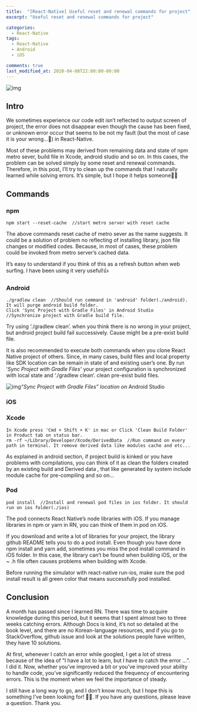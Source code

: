 ```yaml
---
title:  "[React-Native] Useful reset and renewal commands for project"
excerpt: "Useful reset and renewal commands for project"

categories:
  - React-Native
tags:
  - React-Native
  - Android
  - iOS

comments: true
last_modified_at: 2020-04-08T22:00:00-00:00
---
```


![img](https://cdn-images-1.medium.com/max/1760/1*gzu_yywahA7forBLGcfOFA.jpeg)

## Intro

We sometimes experience our code edit isn’t reflected to output screen of project, the error does not disappear even though the cause has been fixed, or unknown error occur that seems to be not my fault (but the most of case it is your wrong…🥴) in React-Native.

Most of these problems may derived from remaining data and state of npm metro sever, build file in Xcode, android studio and so on. In this cases, the problem can be solved simply by some reset and renewal commands. Therefore, in this post, I’ll try to clean up the commands that I naturally learned while solving errors. It’s simple, but I hope it helps someone🙏🏻

## Commands

### npm

```
npm start --reset-cache  //start metro server with reset cache
```

The above commands reset cache of metro sever as the name suggests. It could be a solution of problem no reflecting of installing library, json file changes or modified codes. Because, in most of cases, these problem could be invoked from metro server’s cached data.

It’s easy to understand if you think of this as a refresh button when web surfing. I have been using it very useful!👍

### Android

```
./gradlew clean  //Should run command in 'android' folder(./android). It will purge android build folder.
Click 'Sync Project with Gradle Files' in Android Studio         //Synchronize project with Gradle build file.
```

Try using ‘./gradlew clean’. when you think there is no wrong in your project, but android project build fail successively. Cause might be a pre-exist build file.

It is also recommended to execute both commands when you clone React Native project of others. Since, in many cases, build files and local property like SDK location can be remain in state of and existing user’s one. By run ‘*Sync Project with Gradle Files’* your project configuration is synchronized with local state and ‘./gradlew clean’. clean pre-exist build files.

![img](https://cdn-images-1.medium.com/max/1760/1*x6S7qyUa1NIOgTTRcR9uyw.png)*“Sync Project with Gradle Files” location on* Android Studio

### iOS

### Xcode

```
In Xcode press 'Cmd + Shift + K' in mac or Click 'Clean Build Folder' in Product tab on status bar.
rm -rf ~/Library/Developer/Xcode/DerivedData  //Run command on every path in terminal. It remove derived data like modules cache and etc...
```

As explained in android section, if project build is kinked or you have problems with compilations, you can think of it as clean the folders created by an existing build and Derived data , that like generated by system include module cache for pre-compiling and so on…

### Pod

```
pod install  //Install and renewal pod files in ios folder. It should run on ios folder(./ios)
```

The pod connects React Native’s node libraries with iOS. If you manage libraries in npm or yarn in RN, you can think of them in pod on iOS.

If you download and write a lot of libraries for your project, the library github README tells you to do a pod install. Even though you have done npm install and yarn add, sometimes you miss the pod install command in iOS folder. In this case, the library can’t be found when building iOS, or the ~ .h file often causes problems when building with Xcode.

Before running the simulator with react-native run-ios, make sure the pod install result is all green color that means successfully pod installed.

## Conclusion

A month has passed since I learned RN. There was time to acquire knowledge during this period, but it seems that I spent almost two to three weeks catching errors. Although Docs is kind, it’s not so detailed at the book level, and there are no Korean-language resources, and if you go to StackOverflow, github issue and look at the solutions people have written, they have 10 solutions.

At first, whenever I catch an error while googled, I get a lot of stress because of the idea of ”I have a lot to learn, but I have to catch the error …”. I did it. Now, whether you’ve improved a bit or you’ve improved your ability to handle code, you’ve significantly reduced the frequency of encountering errors. This is the moment when we feel the importance of steady.

I still have a long way to go, and I don’t know much, but I hope this is something I’ve been looking for! 🙏🏻. If you have any questions, please leave a question. Thank you.
